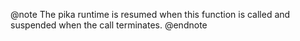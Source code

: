 @note
The pika runtime is resumed when this function is called and suspended when the call terminates.
@endnote
